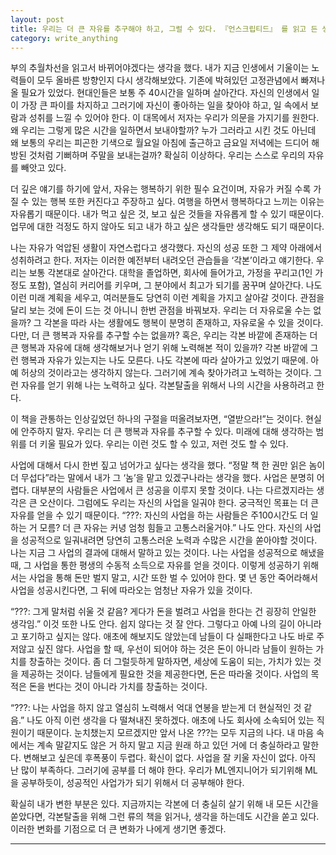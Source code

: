 ```yaml
---
layout: post
title: 우리는 더 큰 자유를 추구해야 하고, 그럴 수 있다. 『언스크립티드』 를 읽고 든 생각
category: write_anything
---
```


부의 추월차선을 읽고서 바뀌어야겠다는 생각을 했다. 내가 지금 인생에서 기울이는 노력들이 모두 올바른 방향인지 다시 생각해보았다. 기존에 박혀있던 고정관념에서 빠져나올 필요가 있었다. 현대인들은 보통 주 40시간을 일하며 살아간다. 자신의 인생에서 일이 가장 큰 파이를 차지하고 그러기에 자신이 좋아하는 일을 찾아야 하고, 일 속에서 보람과 성취를 느낄 수 있어야 한다. 이 대목에서 저자는 우리가 의문을 가지기를 원한다. 왜 우리는 그렇게 많은 시간을 일하면서 보내야할까? 누가 그러라고 시킨 것도 아닌데 왜 보통의 우리는 피곤한 기색으로 월요일 아침에 출근하고 금요일 저녁에는 드디어 해방된 것처럼 기뻐하며 주말을 보내는걸까? 확실히 이상하다. 우리는 스스로 우리의 자유를 빼앗고 있다.

더 깊은 얘기를 하기에 앞서, 자유는 행복하기 위한 필수 요건이며, 자유가 커질 수록 가질 수 있는 행복 또한 커진다고 주장하고 싶다. 여행을 하면서 행복하다고 느끼는 이유는 자유롭기 때문이다. 내가 먹고 싶은 것, 보고 싶은 것들을 자유롭게 할 수 있기 때문이다. 업무에 대한 걱정도 하지 않아도 되고 내가 하고 싶은 생각들만 생각해도 되기 때문이다.

나는 자유가 억압된 생활이 자연스럽다고 생각했다. 자신의 성공 또한 그 제약 아래에서 성취하려고 한다. 저자는 이러한 예전부터 내려오던 관습들을 ‘각본’이라고 얘기한다. 우리는 보통 각본대로 살아간다. 대학을 졸업하면, 회사에 들어가고, 가정을 꾸리고(1인 가정도 포함), 열심히 커리어를 키우며, 그 분야에서 최고가 되기를 꿈꾸며 살아간다. 나도 이런 미래 계획을 세우고, 여러분들도 당연히 이런 계획을 가지고 살아갈 것이다. 관점을 달리 보는 것에 돈이 드는 것 아니니 한번 관점을 바꿔보자. 우리는 더 자유로울 수는 없을까? 그 각본을 따라 사는 생활에도 행복이 분명히 존재하고, 자유로울 수 있을 것이다. 다만, 더 큰 행복과 자유를 추구할 수는 없을까? 혹은, 우리는 각본 바깥에 존재하는 더 큰 행복과 자유에 대해 생각해보거나 얻기 위해 노력해본 적이 있을까? 각본 바깥에 그런 행복과 자유가 있는지는 나도 모른다. 나도 각본에 따라 살아가고 있었기 때문에. 아예 허상의 것이라고는 생각하지 않는다. 그러기에 계속 찾아가려고 노력하는 것이다. 그런 자유를 얻기 위해 나는 노력하고 싶다. 각본탈출을 위해서 나의 시간을 사용하려고 한다.

이 책을 관통하는 인상깊었던 하나의 구절을 떠올려보자면, “열받으라!”는 것이다. 현실에 안주하지 말자. 우리는 더 큰 행복과 자유를 추구할 수 있다. 미래에 대해 생각하는 범위를 더 키울 필요가 있다. 우리는 이런 것도 할 수 있고, 저런 것도 할 수 있다.

사업에 대해서 다시 한번 짚고 넘어가고 싶다는 생각을 했다. “정말 책 한 권만 읽은 놈이 더 무섭다”라는 말에서 내가 그 ‘놈’을 맡고 있겠구나라는 생각을 했다. 사업은 분명히 어렵다. 대부분의 사람들은 사업에서 큰 성공을 이루지 못할 것이다. 나는 다르겠지라는 생각은 큰 오산이다. 그럼에도 우리는 자신의 사업을 일궈야 한다. 궁극적인 목표는 더 큰 자유를 얻을 수 있기 때문이다. “???: 자신의 사업을 하는 사람들은 주100시간도 더 일하는 거 모름? 더 큰 자유는 커녕 엄청 힘들고 고통스러울거야.” 나도 안다. 자신의 사업을 성공적으로 일궈내려면 당연히 고통스러운 노력과 수많은 시간을 쏟아야할 것이다. 나는 지금 그 사업의 결과에 대해서 말하고 있는 것이다. 나는 사업을 성공적으로 해냈을 때, 그 사업을 통한 평생의 수동적 소득으로 자유를 얻을 것이다. 이렇게 성공하기 위해서는 사업을 통해 돈만 벌지 말고, 시간 또한 벌 수 있어야 한다. 몇 년 동안 죽어라해서 사업을 성공시킨다면, 그 뒤에 따라오는 엄청난 자유가 있을 것이다.

“???: 그게 말처럼 쉬울 것 같음? 게다가 돈을 벌려고 사업을 한다는 건 굉장히 안일한 생각임.” 이것 또한 나도 안다. 쉽지 않다는 것 잘 안다. 그렇다고 아예 나의 길이 아니라고 포기하고 싶지는 않다. 애초에 해보지도 않았는데 남들이 다 실패한다고 나도 바로 주저않고 싶진 않다. 사업을 할 때, 우선이 되어야 하는 것은 돈이 아니라 남들이 원하는 가치를 창출하는 것이다. 좀 더 그럴듯하게 말하자면, 세상에 도움이 되는, 가치가 있는 것을 제공하는 것이다. 남들에게 필요한 것을 제공한다면, 돈은 따라올 것이다. 사업의 목적은 돈을 번다는 것이 아니라 가치를 창출하는 것이다.

“???: 나는 사업을 하지 않고 열심히 노력해서 억대 연봉을 받는게 더 현실적인 것 같음.” 나도 아직 이런 생각을 다 떨쳐내진 못하겠다. 애초에 나도 회사에 소속되어 있는 직원이기 때문이다. 눈치챘는지 모르겠지만 앞서 나온 ???는 모두 지금의 나다. 내 마음 속에서는 계속 말같지도 않은 거 하지 말고 지금 원래 하고 있던 거에 더 충실하라고 말한다. 변해보고 싶은데 후폭풍이 두렵다. 확신이 없다. 사업을 잘 키울 자신이 없다. 아직 난 많이 부족하다. 그러기에 공부를 더 해야 한다. 우리가 ML엔지니어가 되기위해 ML을 공부하듯이, 성공적인 사업가가 되기 위해서 더 공부해야 한다.

확실히 내가 변한 부분은 있다. 지금까지는 각본에 더 충실히 살기 위해 내 모든 시간을 쏟았다면, 각본탈출을 위해 그런 류의 책을 읽거나, 생각을 하는데도 시간을 쏟고 있다. 이러한 변화를 기점으로 더 큰 변화가 나에게 생기면 좋겠다.

- - -